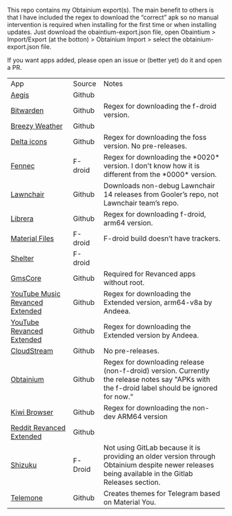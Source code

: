 This repo contains my Obtainium export(s). The main benefit to others is that I have included the regex to download the “correct” apk so no manual intervention is required when installing for the first time or when installing updates. Just download the obaintium-export.json file, open Obaintium > Import/Export (at the botton) > Obtainium Import > select the obtainium-export.json file.

If you want apps added, please open an issue or (better yet) do it and open a PR.

<table>
<tbody>
<tr class="odd">
<td>App</td>
<td>Source</td>
<td>Notes</td>
</tr>
<tr class="even">
<td><a href="https://github.com/beemdevelopment/Aegis">Aegis</a></td>
<td>Github</td>
<td></td>
</tr>
<tr class="odd">
<td><a href="https://github.com/bitwarden/mobile">Bitwarden</a></td>
<td>Github</td>
<td>Regex for downloading the f-droid version.</td>
</tr>
<tr class="even">
<td><a href="https://github.com/breezy-weather/breezy-weather">Breezy Weather</a></td>
<td>Github</td>
<td></td>
</tr>
<tr class="odd">
<td><a href="https://github.com/Delta-Icons/android">Delta icons</a></td>
<td>Github</td>
<td>Regex for downloading the foss version. No pre-releases.</td>
</tr>
<tr class="even">
<td><a href="https://f-droid.org/packages/org.mozilla.fennec_fdroid">Fennec</a></td>
<td>F-droid</td>
<td>Regex for downloading the *0020* version. I don't know how it is different from the *0000* version.</td>
</tr>
<tr class="odd">
<td><a href="https://github.com/Goooler/LawnchairRelease">Lawnchair</a></td>
<td>Github</td>
<td>Downloads non-debug Lawnchair 14 releases from Gooler’s repo, not
Lawnchair team’s repo.</td>
</tr>
<tr class="even">
<td><a href="https://github.com/foobnix/LibreraReader">Librera</a></td>
<td>Github</td>
<td>Regex for downloading f-droid, arm64 version. </td>
</tr>
<tr class="odd">
<td><a href="https://f-droid.org/packages/me.zhanghai.android.files">Material Files</a></td>
<td>F-droid</td>
<td>F-droid build doesn’t have trackers.</td>
</tr>
<tr class="even">
<td><a href="https://f-droid.org/packages/net.typeblog.shelter">Shelter</a></td>
<td>F-droid</td>
<td></td>
</tr>
<tr class="odd">
<td><a href="https://github.com/ReVanced/GmsCore/releases">GmsCore</a></td>
<td>Github</td>
<td>Required for Revanced apps without root.</td>
</tr>
<tr class="even">
<td><a href="https://github.com/revanced-apks/build-apps">YouTube Music Revanced Extended</a></td>
<td>Github</td>
<td>Regex for downloading the Extended version, arm64-v8a by Andeea.</td>
</tr>
<tr class="odd">
<td><a href="https://github.com/revanced-apks/build-apps">YouTube Revanced Extended</a></td>
<td>Github</td>
<td>Regex for downloading the Extended version by Andeea.</td>
</tr>
<tr class="even">
<td><a href="https://github.com/recloudstream/cloudstream">CloudStream</a></td>
<td>Github</td>
<td>No pre-releases.</td>
</tr>
<tr class="odd">
<td><a href="https://github.com/ImranR98/Obtainium">Obtainium</td>
<td>Github</td>
<td>Regex for downloading release (non-f-droid) version. Currently the release notes say "APKs with the f-droid label should be ignored for now."</td>
</tr>
<tr class="even">
<td><a href="https://github.com/kiwibrowser/src.next">Kiwi Browser</a></td>
<td>Github</td>
<td>Regex for downloading the non-dev ARM64 version</td>
</tr>
<tr class="odd">
<td><a href="https://github.com/FrenchToucan/autobuild-Reddit-ReX">Reddit Revanced Extended</a></td>
<td>Github</td>
<td></td>
</tr>
<tr class="even">
<td><a href="https://github.com/RikkaApps/Shizuku">Shizuku</a></td>
<td>F-Droid</td>
<td>Not using GitLab because it is providing an older version through Obtainium despite newer releases being available in the Gitlab Releases section.</td>
</tr>
<tr class="odd">
<td><a href="https://github.com/Number869/Telemone">Telemone</td>
<td>Github</td>
<td>Creates themes for Telegram based on Material You.</td>
</tr>
</tbody>
</table>
